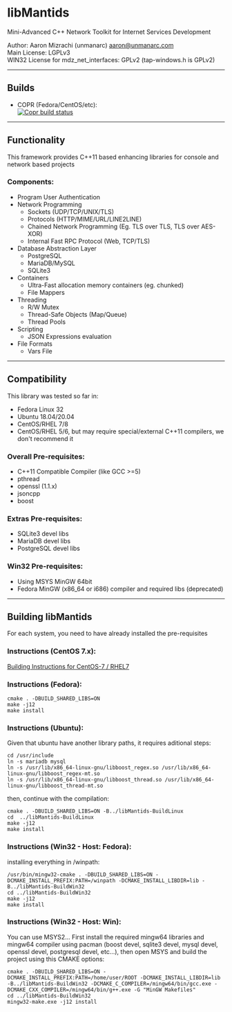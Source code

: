 # libMantids 

Mini-Advanced C++ Network Toolkit for Internet Services Development
  
Author: Aaron Mizrachi (unmanarc) <aaron@unmanarc.com>   
Main License: LGPLv3   
WIN32 License for mdz_net_interfaces: GPLv2 (tap-windows.h is GPLv2)  

***
## Builds

- COPR (Fedora/CentOS/etc):  
[![Copr build status](https://copr.fedorainfracloud.org/coprs/amizrachi/libMantids/package/libMantids/status_image/last_build.png)](https://copr.fedorainfracloud.org/coprs/amizrachi/libMantids/package/libMantids/)


***
## Functionality

This framework provides C++11 based enhancing libraries for console and network based projects

### Components:

* Program User Authentication
* Network Programming
  * Sockets (UDP/TCP/UNIX/TLS)
  * Protocols (HTTP/MIME/URL/LINE2LINE)
  * Chained Network Programming (Eg. TLS over TLS, TLS over AES-XOR)
  * Internal Fast RPC Protocol (Web, TCP/TLS)
* Database Abstraction Layer
  * PostgreSQL
  * MariaDB/MySQL
  * SQLite3
* Containers
  * Ultra-Fast allocation memory containers (eg. chunked)
  * File Mappers
* Threading
  * R/W Mutex
  * Thread-Safe Objects (Map/Queue)
  * Thread Pools
* Scripting
  * JSON Expressions evaluation
* File Formats
  * Vars File

***
## Compatibility

This library was tested so far in:

* Fedora Linux 32
* Ubuntu 18.04/20.04
* CentOS/RHEL 7/8
* CentOS/RHEL 5/6, but may require special/external C++11 compilers, we don't recommend it

### Overall Pre-requisites:

* C++11 Compatible Compiler (like GCC >=5)
* pthread
* openssl (1.1.x)
* jsoncpp
* boost

### Extras Pre-requisites:

* SQLite3 devel libs
* MariaDB devel libs
* PostgreSQL devel libs

### Win32 Pre-requisites:

* Using MSYS MinGW 64bit
* Fedora MinGW (x86_64 or i686) compiler and required libs (deprecated)

***
## Building libMantids

For each system, you need to have already installed the pre-requisites

### Instructions (CentOS 7.x):

[Building Instructions for CentOS-7 / RHEL7](INSTALL.CentOS7.md)

### Instructions (Fedora):

```
cmake . -DBUILD_SHARED_LIBS=ON
make -j12
make install
```

### Instructions (Ubuntu):

Given that ubuntu have another library paths, it requires aditional steps:

```
cd /usr/include
ln -s mariadb mysql
ln -s /usr/lib/x86_64-linux-gnu/libboost_regex.so /usr/lib/x86_64-linux-gnu/libboost_regex-mt.so
ln -s /usr/lib/x86_64-linux-gnu/libboost_thread.so /usr/lib/x86_64-linux-gnu/libboost_thread-mt.so
```

then, continue with the compilation:
```
cmake . -DBUILD_SHARED_LIBS=ON -B../libMantids-BuildLinux
cd  ../libMantids-BuildLinux
make -j12
make install
```
### Instructions (Win32 - Host: Fedora):

installing everything in /winpath:

```
/usr/bin/mingw32-cmake . -DBUILD_SHARED_LIBS=ON -DCMAKE_INSTALL_PREFIX:PATH=/winpath -DCMAKE_INSTALL_LIBDIR=lib -B../libMantids-BuildWin32
cd ../libMantids-BuildWin32
make -j12
make install
```


### Instructions (Win32 - Host: Win):

You can use MSYS2... First install the required mingw64 libraries and mingw64 compiler using pacman (boost devel, sqlite3 devel, mysql devel, openssl devel, postgresql devel, etc...), then open MSYS and build the project using this CMAKE options:

```
cmake . -DBUILD_SHARED_LIBS=ON -DCMAKE_INSTALL_PREFIX:PATH=/home/user/ROOT -DCMAKE_INSTALL_LIBDIR=lib -B../libMantids-BuildWin32 -DCMAKE_C_COMPILER=/mingw64/bin/gcc.exe -DCMAKE_CXX_COMPILER=/mingw64/bin/g++.exe -G "MinGW Makefiles"
cd ../libMantids-BuildWin32
mingw32-make.exe -j12 install
```




